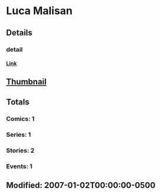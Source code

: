 # Luca  Malisan 
## Details
### detail
#### [Link](http://marvel.com/comics/creators/8949/luca_malisan?utm_campaign=apiRef&utm_source=225578a89fc76f3d20fbffda5d17a88d)
## [Thumbnail](http://i.annihil.us/u/prod/marvel/i/mg/b/40/image_not_available.jpg)
## Totals
### Comics: 1
### Series: 1
### Stories: 2
### Events: 1
## Modified: 2007-01-02T00:00:00-0500
